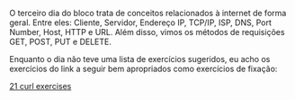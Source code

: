 O terceiro dia do bloco trata de conceitos relacionados à internet de forma
geral. Entre eles: Cliente, Servidor, Endereço IP, TCP/IP, ISP, DNS,
Port Number, Host, HTTP e URL. Além disso, vimos os métodos de requisições GET,
POST, PUT e DELETE.

Enquanto o dia não teve uma lista de exercícios sugeridos, eu acho os exercícios
do link a seguir bem apropriados como exercícios de fixação:

[21 curl exercises](https://jvns.ca/blog/2019/08/27/curl-exercises/)
